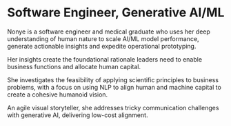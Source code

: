 # Software Engineer, Generative AI/ML

Nonye is a software engineer and medical graduate who uses her deep understanding of human nature to scale AI/ML model performance, generate actionable insights and expedite operational prototyping.

Her insights create the foundational rationale leaders need to enable business functions and allocate human capital. 

She investigates the feasibility of applying scientific principles to business problems, with a focus on using NLP to align human and machine capital to create a cohesive humanoid vision.

An agile visual storyteller, she addresses tricky communication challenges with generative AI, delivering low-cost alignment.
